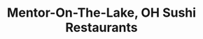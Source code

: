 ---
layout: city
title: Mentor-On-The-Lake, OH Sushi Restaurants
permalink: /ohio/mentor-on-the-lake/
stateAbbr: OH
stateName: Ohio
cityName: Mentor-On-The-Lake
---